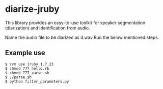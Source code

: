 diarize-jruby
=============

This library provides an easy-to-use toolkit for speaker
segmentation (diarization) and identification from audio.

Name the audio file to be diarized as d.wav.Run the below mentioned steps. 

Example use
-----------
    $ rvm use jruby 1.7.23
    $ chmod 777 hello.rb
    $ chmod 777 parse.sh
    $ ./parse.sh
    $ python filter_parameters.py
    

